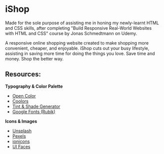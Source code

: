 # iShop 

Made for the sole purpose of assisting me in honing my newly-learnt HTML and CSS skills, after completing "Build Responsive Real-World Websites with HTML and CSS" course by Jonas Schmedtmann on Udemy.

A responsive online shopping website created to make shopping more convenient, cheaper, and enjoyable. iShop cuts out your busy lifestyle, assisting in saving more time for doing the things you love. Save time and money. Shop the better way.

## Resources:

 **Typography & Color Palette**

- [Open Color](https://yeun.github.io/open-color/)
- [Coolors](https://coolors.co/contrast-checker/112a46-acc8e5)
- [Tint & Shade Generator](https://maketintsandshades.com/)
- [Google Fonts (Rubik)](https://fonts.google.com/)

 **Icons & Images**

- [Unsplash](https://unsplash.com/)
- [Pexels](https://www.pexels.com/)
- [ionicons](https://ionic.io/ionicons)
- [UI Faces](https://www.uifaces.co/browse-avatars/)

